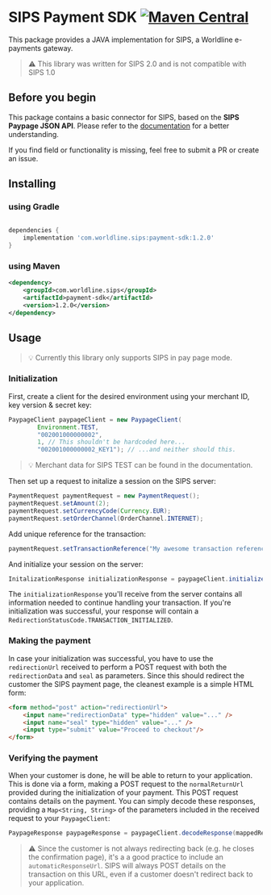 # SIPS Payment SDK [![Maven Central](https://maven-badges.herokuapp.com/maven-central/com.worldline.sips/payment-sdk/badge.svg)](https://maven-badges.herokuapp.com/maven-central/com.worldline.sips/payment-sdk)
This package provides a JAVA implementation for SIPS, a Worldline e-payments gateway.

> :warning: This library was written for SIPS 2.0 and is not compatible with SIPS 1.0

## Before you begin
This package contains a basic connector for SIPS, based on the **SIPS Paypage JSON API**.
Please refer to the [documentation](https://documentation.sips.worldline.com) for a better understanding.

If you find field or functionality is missing, feel free to submit a PR or create an issue.  

## Installing

### using Gradle
```groovy

dependencies {
    implementation 'com.worldline.sips:payment-sdk:1.2.0'
}

```

### using Maven
```xml
<dependency>
    <groupId>com.worldline.sips</groupId>
    <artifactId>payment-sdk</artifactId>
    <version>1.2.0</version>
</dependency>
```

## Usage
> :bulb: Currently this library only supports SIPS in pay page mode.

### Initialization
First, create a client for the desired environment using your merchant ID, key version & secret key:
```java
PaypageClient paypageClient = new PaypageClient(
        Environment.TEST, 
        "002001000000002", 
        1, // This shouldn't be hardcoded here...
        "002001000000002_KEY1"); // ...and neither should this.
```
> :bulb: Merchant data for SIPS TEST can be found in the documentation.

Then set up a request to initalize a session on the SIPS server:

```java
PaymentRequest paymentRequest = new PaymentRequest();
paymentRequest.setAmount(2);
paymentRequest.setCurrencyCode(Currency.EUR);
paymentRequest.setOrderChannel(OrderChannel.INTERNET);
```
Add unique reference for the transaction:

```java
paymentRequest.setTransactionReference("My awesome transaction reference");
```

And initialize your session on the server:
```java
InitalizationResponse initializationResponse = paypageClient.initialize(paymentRequest);
```

The `initializationResponse` you'll receive from the server contains all information needed to continue 
handling your transaction. If you're initialization was successful, your response will contain a 
`RedirectionStatusCode.TRANSACTION_INITIALIZED`.

### Making the payment
In case your initialization was successful, you have to use the `redirectionUrl` received to perform a POST request
with both the `redirectionData` and `seal` as parameters. Since this should redirect the customer the SIPS 
payment page, the cleanest example is a simple HTML form:

```html
<form method="post" action="redirectionUrl">
    <input name="redirectionData" type="hidden" value="..." />
    <input name="seal" type="hidden" value="..." />
    <input type="submit" value="Proceed to checkout"/>
</form>
```

### Verifying the payment
When your customer is done, he will be able to return to your application. This is done 
via a form, making a POST request to the `normalReturnUrl` provided during the initialization of your payment.
This POST request contains details on the payment. You can simply decode these responses, providing a `Map<String, String>`
of the parameters included in the received request to your `PaypageClient`:

```java
PaypageResponse paypageResponse = paypageClient.decodeResponse(mappedRequestParameters);
```
 
> :warning: Since the customer is not always redirecting back (e.g. he closes the confirmation page), it's a
a good practice to include an `automaticResponseUrl`. SIPS will always POST details on the transaction on this URL,
even if a customer doesn't redirect back to your application.
